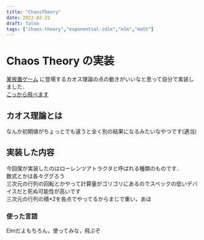 ```yaml
---
title: "ChaosTheory"
date: 2022-02-22
draft: false
tags: ["chaos-theory","exponential-idle","elm","math"]
---
```


# Chaos Theory の実装
[某放置ゲーム](https://conicgames.github.io/exponentialidle/)
に登場するカオス理論の点の動きがいいなと思って自分で実装しました．  
[こっから飛べます](https://iorin-elmo.github.io/elm-ChaosTheory/)
<!--more-->
## カオス理論とは
なんか初期値がちょっとでも違うと全く別の結果になるみたいなやつです(適当)  
## 実装した内容
今回僕が実装したのはローレンツアトラクタと呼ばれる種類のものです．  
数式とかは各々ググろう  
三次元の行列の回転とかやって計算量がゴリゴリにあるのでスペックの低いデバイスだと死ぬ可能性が高いです  
三次元の行列の積\*2を各点でやってるからまじで重い，あほ  
### 使った言語
Elmだよもちろん，使ってみな，飛ぶぞ